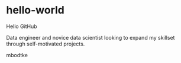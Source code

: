 # hello-world
Hello GitHub

Data engineer and novice data scientist looking to expand my skillset through self-motivated projects.

mbodtke
